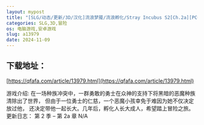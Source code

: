 ```yaml
---
layout: mypost
title: "[SLG/动态/更新/3D/汉化]流浪梦魇/流浪孵化/Stray Incubus S2[Ch.2a][PC+安卓/1.30G]"
categories: SLG,3D,冒险
os: 电脑游戏,安卓游戏
slug: a13979
date: 2024-11-09
---
```


## 下载地址：

[https://qfafa.com/article/13979.html](https://qfafa.com/article/13979.html)

游戏介绍:
在一场种族冲突中，一群勇敢的勇士在众神的支持下将黑暗的恶魔种族清除出了世界，
但由于一位勇士的仁慈，一个恶魔小孩幸免于难因为她不仅决定放过他，
还决定带他一起长大。几年后，孵化人长大成人，希望踏上冒险之旅。
更新日志：
第 2 季 – 第 2a 章
N/A